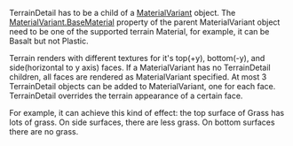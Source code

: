TerrainDetail has to be a child of a [MaterialVariant](https://create.roblox.com/docs/reference/engine/classes/MaterialVariant) object.
The [MaterialVariant.BaseMaterial](https://create.roblox.com/docs/reference/engine/classes/MaterialVariant#BaseMaterial) property of the parent MaterialVariant
object need to be one of the supported terrain Material, for example, it can
be Basalt but not Plastic.

Terrain renders with different textures for it's top(+y), bottom(-y), and
side(horizontal to y axis) faces. If a MaterialVariant has no TerrainDetail
children, all faces are rendered as MaterialVariant specified. At most 3
TerrainDetail objects can be added to MaterialVariant, one for each face.
TerrainDetail overrides the terrain appearance of a certain face.

For example, it can achieve this kind of effect: the top surface of Grass has
lots of grass. On side surfaces, there are less grass. On bottom surfaces
there are no grass.